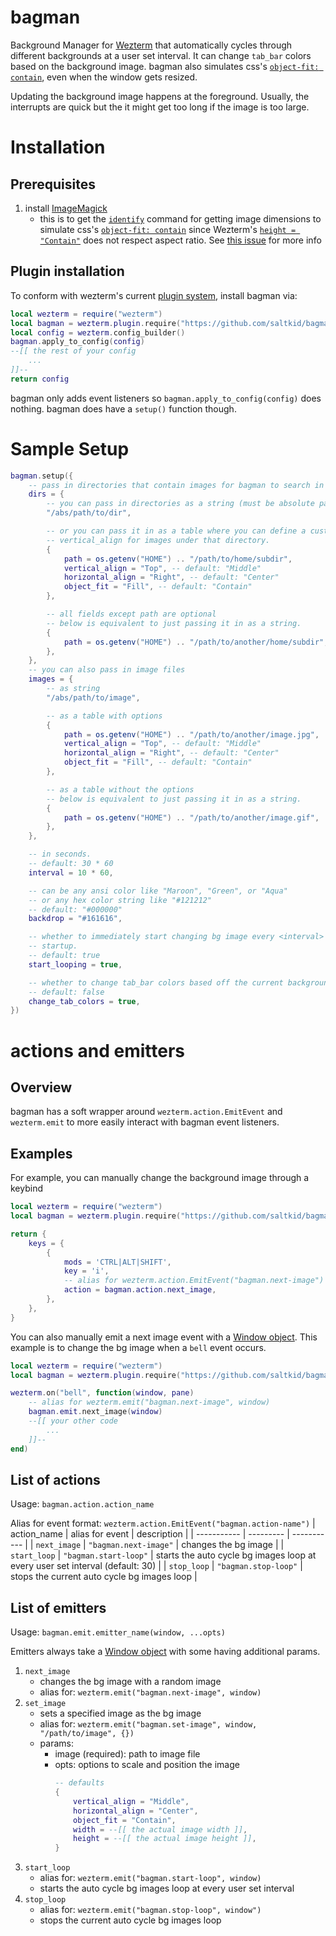 # bagman
Background Manager for [Wezterm](https://github.com/wez/wezterm/) that automatically cycles through
different backgrounds at a user set interval. It can change `tab_bar` colors based on the
background image. bagman also simulates css's
[`object-fit: contain`](https://developer.mozilla.org/en-US/docs/Web/CSS/object-fit#contain), even
when the window gets resized.

Updating the background image happens at the foreground. Usually, the interrupts are quick but the it
might get too long if the image is too large.

# Installation
## Prerequisites
1. install [ImageMagick](https://imagemagick.org/)
    - this is to get the [`identify`](https://imagemagick.org/script/identify.php) command for
    getting image dimensions to simulate css's
    [`object-fit: contain`](https://developer.mozilla.org/en-US/docs/Web/CSS/object-fit#contain)
    since Wezterm's
    [`height = "Contain"`](https://wezfurlong.org/wezterm/config/lua/config/background.html?h=Contain#layer-definition)
    does not respect aspect ratio. See [this issue](https://github.com/wez/wezterm/issues/3708) for
    more info

## Plugin installation
To conform with wezterm's current
[plugin system](https://github.com/wez/wezterm/commit/e4ae8a844d8feaa43e1de34c5cc8b4f07ce525dd),
install bagman via:
```lua
local wezterm = require("wezterm")
local bagman = wezterm.plugin.require("https://github.com/saltkid/bagman")
local config = wezterm.config_builder()
bagman.apply_to_config(config)
--[[ the rest of your config
    ...
]]--
return config
```
bagman only adds event listeners so `bagman.apply_to_config(config)` does nothing. bagman does have
a `setup()` function though.

# Sample Setup
```lua
bagman.setup({
    -- pass in directories that contain images for bagman to search in
    dirs = {
        -- you can pass in directories as a string (must be absolute path),
        "/abs/path/to/dir",

        -- or you can pass it in as a table where you can define a custom horizontal_align and/or
        -- vertical_align for images under that directory.
        {
            path = os.getenv("HOME") .. "/path/to/home/subdir",
            vertical_align = "Top", -- default: "Middle"
            horizontal_align = "Right", -- default: "Center"
            object_fit = "Fill", -- default: "Contain"
        },

        -- all fields except path are optional
        -- below is equivalent to just passing it in as a string.
        {
            path = os.getenv("HOME") .. "/path/to/another/home/subdir",
        },
    },
    -- you can also pass in image files
    images = {
        -- as string
        "/abs/path/to/image",

        -- as a table with options
        {
            path = os.getenv("HOME") .. "/path/to/another/image.jpg",
            vertical_align = "Top", -- default: "Middle"
            horizontal_align = "Right", -- default: "Center"
            object_fit = "Fill", -- default: "Contain"
        },

        -- as a table without the options
        -- below is equivalent to just passing it in as a string.
        {
            path = os.getenv("HOME") .. "/path/to/another/image.gif",
        },
    },

    -- in seconds.
    -- default: 30 * 60
    interval = 10 * 60,

    -- can be any ansi color like "Maroon", "Green", or "Aqua"
    -- or any hex color string like "#121212"
    -- default: "#000000"
    backdrop = "#161616",

    -- whether to immediately start changing bg image every <interval> seconds on
    -- startup.
    -- default: true
    start_looping = true,

    -- whether to change tab_bar colors based off the current background image
    -- default: false
    change_tab_colors = true,
})
```

# actions and emitters
## Overview
bagman has a soft wrapper around  `wezterm.action.EmitEvent` and `wezterm.emit` to more easily
interact with bagman event listeners.

## Examples
For example, you can manually change the background image through a keybind
```lua
local wezterm = require("wezterm")
local bagman = wezterm.plugin.require("https://github.com/saltkid/bagman")

return {
    keys = {
        {
            mods = 'CTRL|ALT|SHIFT',
            key = 'i',
            -- alias for wezterm.action.EmitEvent("bagman.next-image")
            action = bagman.action.next_image,
        },
    },
}
```

You can also manually emit a next image event with a [Window object](https://wezfurlong.org/wezterm/config/lua/window/).
This example is to change the bg image when a `bell` event occurs.
```lua
local wezterm = require("wezterm")
local bagman = wezterm.plugin.require("https://github.com/saltkid/bagman")

wezterm.on("bell", function(window, pane)
    -- alias for wezterm.emit("bagman.next-image", window)
    bagman.emit.next_image(window)
    --[[ your other code
        ...
    ]]--
end)
```

## List of actions
Usage: `bagman.action.action_name`

Alias for event format: `wezterm.action.EmitEvent("bagman.action-name")`
| action_name | alias for event | description |
| ----------- | --------- | ----------- |
| `next_image`  | `"bagman.next-image"` | changes the bg image |
| `start_loop`  | `"bagman.start-loop"` | starts the auto cycle bg images loop at every user set interval (default: 30) |
| `stop_loop`  | `"bagman.stop-loop"` | stops the current auto cycle bg images loop |

## List of emitters
Usage: `bagman.emit.emitter_name(window, ...opts)`

Emitters always take a [Window object](https://wezfurlong.org/wezterm/config/lua/window/) with some
having additional params.
1. `next_image`
    - changes the bg image with a random image
    - alias for: `wezterm.emit("bagman.next-image", window)`
2. `set_image`
    - sets a specified image as the bg image 
    - alias for: `wezterm.emit("bagman.set-image", window, "/path/to/image", {})`
    - params:
        - image (required): path to image file 
        - opts: options to scale and position the image
            ```lua
            -- defaults
            {
                vertical_align = "Middle",
                horizontal_align = "Center",
                object_fit = "Contain",
                width = --[[ the actual image width ]],
                height = --[[ the actual image height ]],
            }
            ```
3. `start_loop`
    - alias for: `wezterm.emit("bagman.start-loop", window)`
    - starts the auto cycle bg images loop at every user set interval
4. `stop_loop`
    - alias for: `wezterm.emit("bagman.stop-loop", window")`
    - stops the current auto cycle bg images loop 
